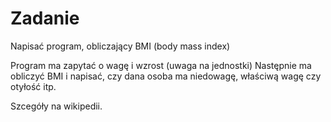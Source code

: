 # Zadanie

Napisać program, obliczający BMI (body mass index)

Program ma zapytać o wagę i wzrost (uwaga na jednostki)
Następnie ma obliczyć BMI i napisać, czy dana osoba ma niedowagę, właściwą wagę czy otyłość itp.

Szcegóły na wikipedii.